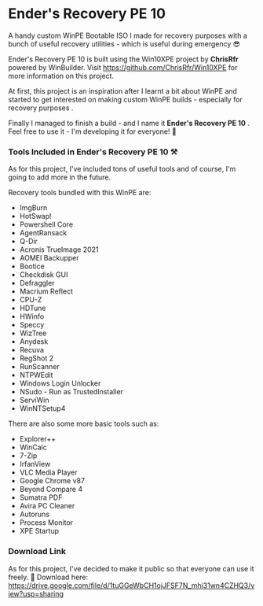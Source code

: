 # Ender's Recovery PE 10

A handy custom WinPE Bootable ISO I made for recovery purposes with a bunch of useful recovery utilities - which is useful during emergency 😎

Ender's Recovery PE 10 is built using the Win10XPE project by **ChrisRfr** powered by WinBuilder. Visit https://github.com/ChrisRfr/Win10XPE for more information on this project.

At first, this project is an inspiration after I learnt a bit about WinPE and started to get interested on making custom WinPE builds - especially for recovery purposes .

Finally I managed to finish a build - and I name it **Ender's Recovery PE 10** . Feel free to use it - I'm developing it for everyone! 🙂

### Tools Included in Ender's Recovery PE 10 ⚒️

As for this project, I've included tons of useful tools and of course, I'm going to add more in the future.

Recovery tools bundled with this WinPE are:

* ImgBurn
* HotSwap!
* Powershell Core
* AgentRansack
* Q-Dir
* Acronis TrueImage 2021
* AOMEI Backupper
* Bootice
* Checkdisk GUI
* Defraggler
* Macrium Reflect
* CPU-Z
* HDTune
* HWinfo
* Speccy
* WizTree
* Anydesk
* Recuva
* RegShot 2
* RunScanner
* NTPWEdit
* Windows Login Unlocker
* NSudo - Run as TrustedInstaller
* ServiWin
* WinNTSetup4

There are also some more basic tools such as:

* Explorer++
* WinCalc
* 7-Zip
* IrfanView
* VLC Media Player
* Google Chrome v87
* Beyond Compare 4
* Sumatra PDF
* Avira PC Cleaner
* Autoruns
* Process Monitor
* XPE Startup

### Download Link

As for this project, I've decided to make it public so that everyone can use it freely. 📂
Download here: https://drive.google.com/file/d/1tuGGeWbCH1ojJFSF7N_mhj31wn4CZHQ3/view?usp=sharing



